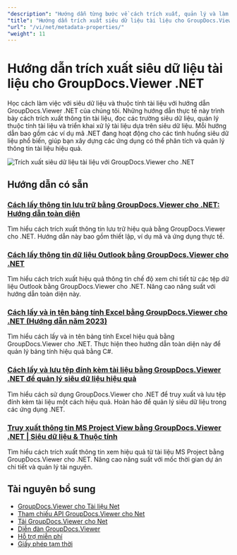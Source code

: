```yaml
---
"description": "Hướng dẫn từng bước về cách trích xuất, quản lý và làm việc với siêu dữ liệu tài liệu bằng GroupDocs.Viewer cho .NET."
"title": "Hướng dẫn trích xuất siêu dữ liệu tài liệu cho GroupDocs.Viewer .NET"
"url": "/vi/net/metadata-properties/"
"weight": 11
---
```


# Hướng dẫn trích xuất siêu dữ liệu tài liệu cho GroupDocs.Viewer .NET

Học cách làm việc với siêu dữ liệu và thuộc tính tài liệu với hướng dẫn GroupDocs.Viewer .NET của chúng tôi. Những hướng dẫn thực tế này trình bày cách trích xuất thông tin tài liệu, đọc các trường siêu dữ liệu, quản lý thuộc tính tài liệu và triển khai xử lý tài liệu dựa trên siêu dữ liệu. Mỗi hướng dẫn bao gồm các ví dụ mã .NET đang hoạt động cho các tình huống siêu dữ liệu phổ biến, giúp bạn xây dựng các ứng dụng có thể phân tích và quản lý thông tin tài liệu hiệu quả.

![Trích xuất siêu dữ liệu tài liệu với GroupDocs.Viewer cho .NET](/viewer/metadata-properties/image.png)

## Hướng dẫn có sẵn

### [Cách lấy thông tin lưu trữ bằng GroupDocs.Viewer cho .NET: Hướng dẫn toàn diện](./groupdocs-viewer-net-retrieve-archive-info/)
Tìm hiểu cách trích xuất thông tin lưu trữ hiệu quả bằng GroupDocs.Viewer cho .NET. Hướng dẫn này bao gồm thiết lập, ví dụ mã và ứng dụng thực tế.

### [Cách lấy thông tin dữ liệu Outlook bằng GroupDocs.Viewer cho .NET](./retrieve-outlook-info-groupdocs-viewer-net/)
Tìm hiểu cách trích xuất hiệu quả thông tin chế độ xem chi tiết từ các tệp dữ liệu Outlook bằng GroupDocs.Viewer cho .NET. Nâng cao năng suất với hướng dẫn toàn diện này.

### [Cách lấy và in tên bảng tính Excel bằng GroupDocs.Viewer cho .NET (Hướng dẫn năm 2023)](./retrieve-print-excel-worksheets-groupdocs-viewer-net/)
Tìm hiểu cách lấy và in tên bảng tính Excel hiệu quả bằng GroupDocs.Viewer cho .NET. Thực hiện theo hướng dẫn toàn diện này để quản lý bảng tính hiệu quả bằng C#.

### [Cách lấy và lưu tệp đính kèm tài liệu bằng GroupDocs.Viewer .NET để quản lý siêu dữ liệu hiệu quả](./retrieve-save-attachments-groupdocs-viewer-net/)
Tìm hiểu cách sử dụng GroupDocs.Viewer cho .NET để truy xuất và lưu tệp đính kèm tài liệu một cách hiệu quả. Hoàn hảo để quản lý siêu dữ liệu trong các ứng dụng .NET.

### [Truy xuất thông tin MS Project View bằng GroupDocs.Viewer .NET | Siêu dữ liệu & Thuộc tính](./retrieve-ms-project-view-info-groupdocs-dotnet/)
Tìm hiểu cách trích xuất thông tin xem hiệu quả từ tài liệu MS Project bằng GroupDocs.Viewer cho .NET. Nâng cao năng suất với mốc thời gian dự án chi tiết và quản lý tài nguyên.

## Tài nguyên bổ sung

- [GroupDocs.Viewer cho Tài liệu Net](https://docs.groupdocs.com/viewer/net/)
- [Tham chiếu API GroupDocs.Viewer cho Net](https://reference.groupdocs.com/viewer/net/)
- [Tải GroupDocs.Viewer cho Net](https://releases.groupdocs.com/viewer/net/)
- [Diễn đàn GroupDocs.Viewer](https://forum.groupdocs.com/c/viewer/9)
- [Hỗ trợ miễn phí](https://forum.groupdocs.com/)
- [Giấy phép tạm thời](https://purchase.groupdocs.com/temporary-license/)